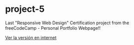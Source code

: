 # project-5
Last "Responsive Web Design" Certification project from the freeCodeCamp - Personal Portfolio Webpage!!

[Ver la versión en internet](https://oscarprv.github.io/project-5/)
